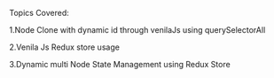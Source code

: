 Topics Covered:
<p>
1.Node Clone with dynamic id through venilaJs using querySelectorAll
</p>
<p>
2.Venila Js Redux store usage
</p>
<p>
3.Dynamic multi Node State Management using Redux Store 
</p>
